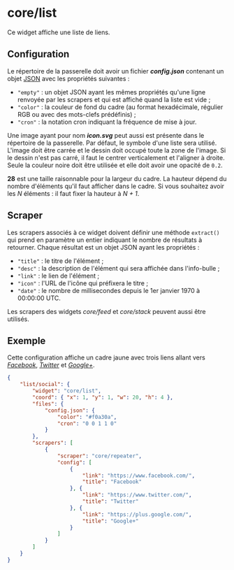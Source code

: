 # core/list

Ce widget affiche une liste de liens.

## Configuration

Le répertoire de la passerelle doit avoir un fichier ***config.json***
contenant un objet
[JSON](http://www.json.org/json-fr.html "JavaScript Object Notation") avec les
propriétés suivantes :

- `"empty"` : un objet JSON ayant les mêmes propriétés qu'une ligne renvoyée par
  les scrapers et qui est affiché quand la liste est vide ;
- `"color"` : la couleur de fond du cadre (au format hexadécimale, régulier RGB
  ou avec des mots-clefs prédéfinis) ;
- `"cron"` : la notation cron indiquant la fréquence de mise à jour.

Une image ayant pour nom ***icon.svg*** peut aussi est présente dans le
répertoire de la passerelle. Par défaut, le symbole d'une liste sera utilisé.
L'image doit être carrée et le dessin doit occupé toute la zone de l'image. Si
le dessin n'est pas carré, il faut le centrer verticalement et l'aligner à
droite. Seule la couleur noire doit être utilisée et elle doit avoir une opacité
de `0.2`.

**28** est une taille raisonnable pour la largeur du cadre. La hauteur dépend
du nombre d'éléments qu'il faut afficher dans le cadre. Si vous souhaitez
avoir les *N* éléments : il faut fixer la hauteur à *N + 1*.

## Scraper

Les scrapers associés à ce widget doivent définir une méthode `extract()` qui
prend en paramètre un entier indiquant le nombre de résultats à retourner.
Chaque résultat est un objet JSON ayant les propriétés :

- `"title"` : le titre de l'élément ;
- `"desc"` : la description de l'élément qui sera affichée dans l'info-bulle ;
- `"link"` : le lien de l'élément ;
- `"icon"` : l'URL de l'icône qui préfixera le titre ;
- `"date"` : le nombre de millisecondes depuis le 1er janvier 1970 à 00:00:00
  UTC.

Les scrapers des widgets *core/feed* et *core/stack* peuvent aussi être
utilisés.

## Exemple

Cette configuration affiche un cadre jaune avec trois liens allant vers
*[Facebook](https://www.facebook.com/)*, *[Twitter](https://www.twitter.com/)*
et *[Google+](https://plus.google.com/)*.

```JSON
{
    "list/social": {
        "widget": "core/list",
        "coord": { "x": 1, "y": 1, "w": 20, "h": 4 },
        "files": {
            "config.json": {
                "color": "#f0a30a",
                "cron": "0 0 1 1 0"
            }
        },
        "scrapers": [
            {
                "scraper": "core/repeater",
                "config": [
                    {
                        "link": "https://www.facebook.com/",
                        "title": "Facebook"
                    }, {
                        "link": "https://www.twitter.com/",
                        "title": "Twitter"
                    }, {
                        "link": "https://plus.google.com/",
                        "title": "Google+"
                    }
                ]
            }
        ]
    }
}
```
